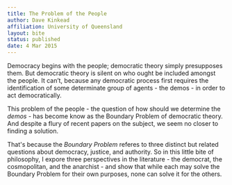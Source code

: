 ```yaml
---
title: The Problem of the People
author: Dave Kinkead
affiliation: University of Queensland
layout: bite
status: published
date: 4 Mar 2015
---
```


Democracy begins with the people; democratic theory simply presupposes them. But democratic theory is silent on who ought be included amongst the people. It can’t, because any democratic process first requires the identification of some determinate group of agents - the demos - in order to act democratically.  

This problem of the people - the question of how should we determine the _demos_ - has become know as the Boundary Problem of democratic theory.  And despite a flury of recent papers on the subject, we seem no closer to finding a solution.

That's because the _Boundary Problem_ referes to three distinct but related questions about democracy, justice, and authority.  So in this little bite of philosophy, I expore three perspectives in the literature - the democrat, the cosmopolitan, and the anarchist - and show that while each may solve the Boundary Problem for their own purposes, none can solve it for the others.